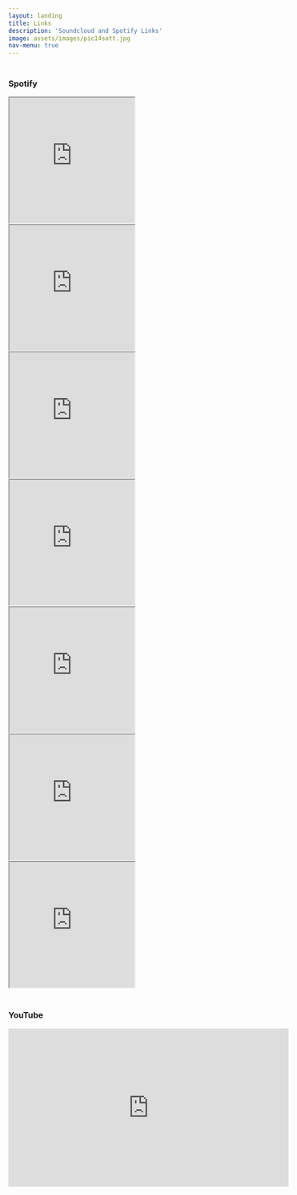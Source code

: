 ```yaml
---
layout: landing
title: Links
description: 'Soundcloud and Spotify Links'
image: assets/images/pic14sott.jpg
nav-menu: true
---
```

<div>
  <h3> <br> Spotify </h3>
</div>

<div>

<iframe src="https://open.spotify.com/embed/album/5GG3o5SB7GyOQVSpiQSNWH" width="250" height="250" frameborder="10" allowtransparency="true" allow="encrypted-media"></iframe>

<iframe src="https://open.spotify.com/embed/album/3AEh7vB9Ts9MoKdv6CyQkW" width="250" height="250" frameborder="10" allowtransparency="true" allow="encrypted-media"></iframe>

<iframe src="https://open.spotify.com/embed/track/3stRsL71N3aXsgTxNcvAWk" width="250" height="250" frameborder="10" allowtransparency="true" allow="encrypted-media"></iframe>

<iframe src="https://open.spotify.com/embed/track/1zu724DtoyPp9C2GTo1K2g" width="250" height="250" frameborder="10" allowtransparency="true" allow="encrypted-media"></iframe>

<iframe src="https://open.spotify.com/embed/track/4GsO8ipPOMELfpLhzl8PbH" width="250" height="250" frameborder="10" allowtransparency="true" allow="encrypted-media"></iframe>

</div>

<div>

<iframe src="https://open.spotify.com/embed/album/10DplSuQoVC8SOY9HX0vCC" width="250" height="250" frameborder="10" allowtransparency="true" allow="encrypted-media"></iframe>

<iframe src="https://open.spotify.com/embed/album/73kuq2MumXJOz2v7iA8bQf" width="250" height="250" frameborder="10" allowtransparency="true" allow="encrypted-media"></iframe>
</div>

<div>
  <h3> <br> YouTube </h3>
</div>

<div>

<iframe width="560" height="315" src="https://www.youtube.com/embed/Q4_P70jQx4U" frameborder="0" allow="accelerometer; autoplay; clipboard-write; encrypted-media; gyroscope; picture-in-picture" allowfullscreen></iframe>

</div>
